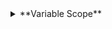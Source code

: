 <details><summary>**Variable Scope**</summary>

<details><summary>**(non)Mutating Methods**</summary>

<details><summary>**Pass-By-Reference vs. Pass-By-Value**</summary>

<details><summary>**Collections**</summary>

<details><summary>**Variables As Pointers**</summary>

<details><summary>**Puts vs. Returns**</summary>

<details><summary>**False, Nil, & "Truthiness"**</summary>

<details><summary>**Method Definition vs. Invocation**</summary>

<details><summary>**Implicit Return Values of Method Invocations and Blocks**</summary>



    local variable scope, especially how local variables interact with method invocations with blocks and method definitions
    mutating vs non-mutating methods, pass-by-reference vs pass-by-value
    working with collections (Array, Hash, String), and popular collection methods (each, map, select, etc). Review the two lessons on these topics thoroughly.
    variables as pointers
    puts vs return
    false vs nil and the idea of "truthiness"
    method definition and method invocation
    implicit return value of method invocations and blocks
    how the Array#sort method works
